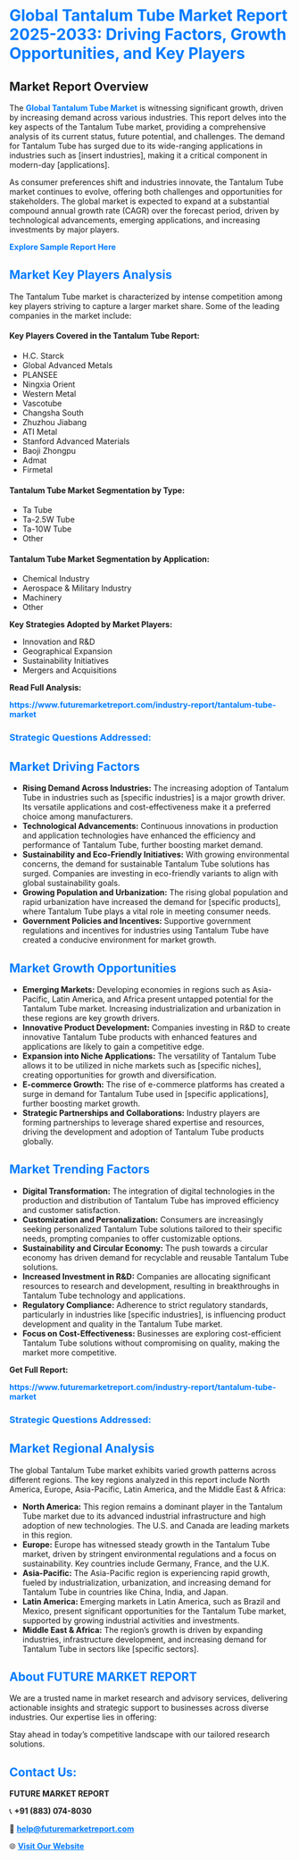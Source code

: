 <h1 style="color: #007BFF;">Global Tantalum Tube Market Report 2025-2033: Driving Factors, Growth Opportunities, and Key Players</h1>

<section id="overview">
<h2>Market Report Overview</h2>
<p>The <a href="https://www.futuremarketreport.com/industry-report/tantalum-tube-market" style="color: #007BFF; text-decoration: none;"><strong>Global Tantalum Tube Market</strong></a> is witnessing significant growth, driven by increasing demand across various industries. This report delves into the key aspects of the Tantalum Tube market, providing a comprehensive analysis of its current status, future potential, and challenges. The demand for Tantalum Tube has surged due to its wide-ranging applications in industries such as [insert industries], making it a critical component in modern-day [applications].</p>
<p>As consumer preferences shift and industries innovate, the Tantalum Tube market continues to evolve, offering both challenges and opportunities for stakeholders. The global market is expected to expand at a substantial compound annual growth rate (CAGR) over the forecast period, driven by technological advancements, emerging applications, and increasing investments by major players.</p>
</section>

<section id="overview">
<p><a href="https://www.futuremarketreport.com/request-sample/reportId=86672" style="color: #007BFF; text-decoration: none;"><strong>Explore Sample Report Here</strong></a></p>
</section>

<section id="key-players">
<h2 style="color: #007BFF;">Market Key Players Analysis</h2>
<p>The Tantalum Tube market is characterized by intense competition among key players striving to capture a larger market share. Some of the leading companies in the market include:</p>
<h4>Key Players Covered in the Tantalum Tube Report:</h4>
<ul><li>H.C. Starck</li><li>Global Advanced Metals</li><li>PLANSEE</li><li>Ningxia Orient</li><li>Western Metal</li><li>Vascotube</li><li>Changsha South</li><li>Zhuzhou Jiabang</li><li>ATI Metal</li><li>Stanford Advanced Materials</li><li>Baoji Zhongpu</li><li>Admat</li><li>Firmetal</li></ul>
<h4>Tantalum Tube Market Segmentation by Type:</h4>
<ul><li>Ta Tube</li><li>Ta-2.5W Tube</li><li>Ta-10W Tube</li><li>Other</li></ul>

<h4>Tantalum Tube Market Segmentation by Application:</h4>
<ul><li>Chemical Industry</li><li>Aerospace &amp; Military Industry</li><li>Machinery</li><li>Other</li></ul>
<p><strong>Key Strategies Adopted by Market Players:</strong></p>
<ul>
<li>Innovation and R&D</li>
<li>Geographical Expansion</li>
<li>Sustainability Initiatives</li>
<li>Mergers and Acquisitions</li>
</ul>
</section>

<section>
<p><strong>Read Full Analysis: </strong></p><a href="https://www.futuremarketreport.com/industry-report/tantalum-tube-market" style="color: #007BFF; text-decoration: none;"><strong>https://www.futuremarketreport.com/industry-report/tantalum-tube-market</strong></a>
<h3 style="color: #007BFF;">Strategic Questions Addressed:</h3>
</section>

<section id="driving-factors">
<h2 style="color: #007BFF;">Market Driving Factors</h2>
<ul>
<li><strong>Rising Demand Across Industries:</strong> The increasing adoption of Tantalum Tube in industries such as [specific industries] is a major growth driver. Its versatile applications and cost-effectiveness make it a preferred choice among manufacturers.</li>
<li><strong>Technological Advancements:</strong> Continuous innovations in production and application technologies have enhanced the efficiency and performance of Tantalum Tube, further boosting market demand.</li>
<li><strong>Sustainability and Eco-Friendly Initiatives:</strong> With growing environmental concerns, the demand for sustainable Tantalum Tube solutions has surged. Companies are investing in eco-friendly variants to align with global sustainability goals.</li>
<li><strong>Growing Population and Urbanization:</strong> The rising global population and rapid urbanization have increased the demand for [specific products], where Tantalum Tube plays a vital role in meeting consumer needs.</li>
<li><strong>Government Policies and Incentives:</strong> Supportive government regulations and incentives for industries using Tantalum Tube have created a conducive environment for market growth.</li>
</ul>
</section>

<section id="growth-opportunities">
<h2 style="color: #007BFF;">Market Growth Opportunities</h2>
<ul>
<li><strong>Emerging Markets:</strong> Developing economies in regions such as Asia-Pacific, Latin America, and Africa present untapped potential for the Tantalum Tube market. Increasing industrialization and urbanization in these regions are key growth drivers.</li>
<li><strong>Innovative Product Development:</strong> Companies investing in R&D to create innovative Tantalum Tube products with enhanced features and applications are likely to gain a competitive edge.</li>
<li><strong>Expansion into Niche Applications:</strong> The versatility of Tantalum Tube allows it to be utilized in niche markets such as [specific niches], creating opportunities for growth and diversification.</li>
<li><strong>E-commerce Growth:</strong> The rise of e-commerce platforms has created a surge in demand for Tantalum Tube used in [specific applications], further boosting market growth.</li>
<li><strong>Strategic Partnerships and Collaborations:</strong> Industry players are forming partnerships to leverage shared expertise and resources, driving the development and adoption of Tantalum Tube products globally.</li>
</ul>
</section>

<section id="trending-factors">
<h2 style="color: #007BFF;">Market Trending Factors</h2>
<ul>
<li><strong>Digital Transformation:</strong> The integration of digital technologies in the production and distribution of Tantalum Tube has improved efficiency and customer satisfaction.</li>
<li><strong>Customization and Personalization:</strong> Consumers are increasingly seeking personalized Tantalum Tube solutions tailored to their specific needs, prompting companies to offer customizable options.</li>
<li><strong>Sustainability and Circular Economy:</strong> The push towards a circular economy has driven demand for recyclable and reusable Tantalum Tube solutions.</li>
<li><strong>Increased Investment in R&D:</strong> Companies are allocating significant resources to research and development, resulting in breakthroughs in Tantalum Tube technology and applications.</li>
<li><strong>Regulatory Compliance:</strong> Adherence to strict regulatory standards, particularly in industries like [specific industries], is influencing product development and quality in the Tantalum Tube market.</li>
<li><strong>Focus on Cost-Effectiveness:</strong> Businesses are exploring cost-efficient Tantalum Tube solutions without compromising on quality, making the market more competitive.</li>
</ul>
</section>

<section>
<p><strong>Get Full Report: </strong></p><a href="https://www.futuremarketreport.com/industry-report/tantalum-tube-market" style="color: #007BFF; text-decoration: none;"><strong>https://www.futuremarketreport.com/industry-report/tantalum-tube-market</strong></a>
<h3 style="color: #007BFF;">Strategic Questions Addressed:</h3>
</section>


<section id="regional-analysis">
<h2 style="color: #007BFF;">Market Regional Analysis</h2>
<p>The global Tantalum Tube market exhibits varied growth patterns across different regions. The key regions analyzed in this report include North America, Europe, Asia-Pacific, Latin America, and the Middle East & Africa:</p>
<ul>
<li><strong>North America:</strong> This region remains a dominant player in the Tantalum Tube market due to its advanced industrial infrastructure and high adoption of new technologies. The U.S. and Canada are leading markets in this region.</li>
<li><strong>Europe:</strong> Europe has witnessed steady growth in the Tantalum Tube market, driven by stringent environmental regulations and a focus on sustainability. Key countries include Germany, France, and the U.K.</li>
<li><strong>Asia-Pacific:</strong> The Asia-Pacific region is experiencing rapid growth, fueled by industrialization, urbanization, and increasing demand for Tantalum Tube in countries like China, India, and Japan.</li>
<li><strong>Latin America:</strong> Emerging markets in Latin America, such as Brazil and Mexico, present significant opportunities for the Tantalum Tube market, supported by growing industrial activities and investments.</li>
<li><strong>Middle East & Africa:</strong> The region’s growth is driven by expanding industries, infrastructure development, and increasing demand for Tantalum Tube in sectors like [specific sectors].</li>
</ul>
</section>

<footer>
<h2 style="color: #007BFF;">About FUTURE MARKET REPORT</h2>
<p>We are a trusted name in market research and advisory services, delivering actionable insights and strategic support to businesses across diverse industries. Our expertise lies in offering:</p>

<p>Stay ahead in today’s competitive landscape with our tailored research solutions.</p>

<h2 style="color: #007BFF;">Contact Us:</h2>
<p><strong>FUTURE MARKET REPORT</strong></p>
<p>📞 <strong>+91 (883) 074-8030</strong></p>
<p>📧 <strong><a href="mailto:help@futuremarketreport.com" style="color: #007BFF;">help@futuremarketreport.com</a></strong></p>
<p>🌐 <strong><a href="https://www.futuremarketreport.com/" style="color: #007BFF;">Visit Our Website</a></strong></p>
</footer>